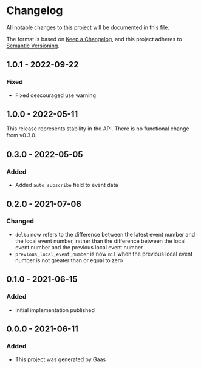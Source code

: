# Changelog

All notable changes to this project will be documented in this file.

The format is based on [Keep a
Changelog](https://keepachangelog.com/en/1.0.0/), and this project adheres to
[Semantic Versioning](https://semver.org/spec/v2.0.0.html).

## 1.0.1 - 2022-09-22

### Fixed
- Fixed descouraged use warning

## 1.0.0 - 2022-05-11

This release represents stability in the API. There is no functional change
from v0.3.0.

## 0.3.0 - 2022-05-05

### Added

- Added `auto_subscribe` field to event data

## 0.2.0 - 2021-07-06

### Changed

- `delta` now refers to the difference between the latest event number and the
  local event number, rather than the difference between the local event number
  and the previous local event number
- `previous_local_event_number` is now `nil` when the previous local event
  number is not greater than or equal to zero

## 0.1.0 - 2021-06-15

### Added

- Initial implementation published

## 0.0.0 - 2021-06-11

### Added

- This project was generated by Gaas
